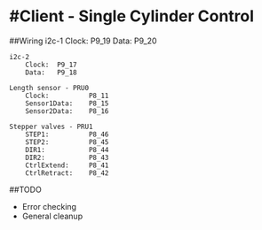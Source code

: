 #Client - Single Cylinder Control
==============

##Wiring
	i2c-1
		Clock:  P9_19
		Data:   P9_20

	i2c-2
		Clock:  P9_17
		Data:   P9_18

	Length sensor - PRU0
		Clock:			P8_11
		Sensor1Data:	P8_15
		Sensor2Data:	P8_16

	Stepper valves - PRU1
		STEP1:			P8_46
		STEP2:			P8_45
		DIR1:			P8_44
		DIR2:			P8_43
		CtrlExtend:		P8_41
		CtrlRetract:	P8_42

##TODO
- Error checking
- General cleanup

